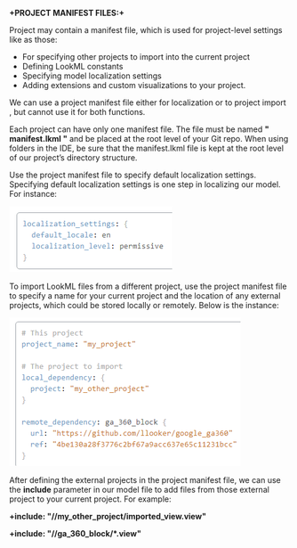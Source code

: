 **+PROJECT MANIFEST FILES:+**

  Project may contain a manifest file, which is used for project-level settings like as those:
  + For specifying other projects to import into the current project
  + Defining LookML constants
  + Specifying model localization settings
  + Adding extensions and custom visualizations to your project.
  
  We can use a project manifest file either for localization or to project import , but cannot use it for both functions.
  
  Each project can have only one manifest file. The file must be named **" manifest.lkml "** and be placed at the root level of your Git repo. When using folders in the IDE, be sure that the manifest.lkml file is kept at the root level of our project’s directory structure.
  
Use the project manifest file to specify default localization settings. Specifying default localization settings is one step in localizing our model.  For instance:

<img src="/Images/LookML_Project-Manifest2.png">

To import LookML files from a different project, use the project manifest file to specify a name for your current project and the location of any external projects, which could be stored locally or remotely. Below is the instance:

  <img src="/Images/LookML_Project-Manifest1.png">

After defining the external projects in the project manifest file, we can use the **include** parameter in our model file to add files from those external project to your current project. For example:

  **+include: "//my_other_project/imported_view.view"**

  **+include: "//ga_360_block/*.view"**
  
  
